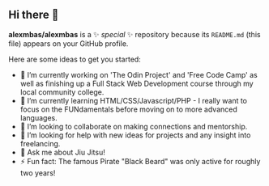 ## Hi there 👋


**alexmbas/alexmbas** is a ✨ _special_ ✨ repository because its `README.md` (this file) appears on your GitHub profile.

Here are some ideas to get you started:

- 🔭 I’m currently working on 'The Odin Project' and 'Free Code Camp' as well as finishing up a Full Stack Web Development course through my local community college.
- 🌱 I’m currently learning HTML/CSS/Javascript/PHP - I really want to focus on the FUNdamentals before moving on to more advanced languages.
- 👯 I’m looking to collaborate on making connections and mentorship.
- 🤔 I’m looking for help with new ideas for projects and any insight into freelancing.
- 💬 Ask me about Jiu Jitsu!
- ⚡ Fun fact: The famous Pirate "Black Beard" was only active for roughly two years!

